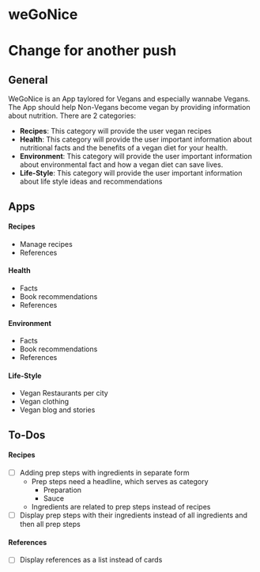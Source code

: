 # weGoNice

# Change for another push

## General

WeGoNice is an App taylored for Vegans and especially wannabe Vegans. The App should help Non-Vegans become vegan by providing information about nutrition. There are 2 categories:

- **Recipes**: This category will provide the user vegan recipes
- **Health**: This category will provide the user important information about nutritional facts and the benefits of a vegan diet for your health.
- **Environment**: This category will provide the user important information about environmental fact and how a vegan diet can save lives.
- **Life-Style**: This category will provide the user important information about life style ideas and recommendations

## Apps

#### Recipes

- Manage recipes
- References

#### Health

- Facts
- Book recommendations
- References

#### Environment

- Facts
- Book recommendations
- References

#### Life-Style

- Vegan Restaurants per city
- Vegan clothing
- Vegan blog and stories

## To-Dos

#### Recipes

- [ ] Adding prep steps with ingredients in separate form
  - Prep steps need a headline, which serves as category
    - Preparation
    - Sauce
  - Ingredients are related to prep steps instead of recipes
- [ ] Display prep steps with their ingredients instead of all ingredients and then all prep steps

#### References

- [ ] Display references as a list instead of cards
